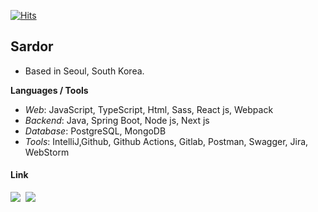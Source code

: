 [![Hits](https://hits.seeyoufarm.com/api/count/incr/badge.svg?url=https%3A%2F%2Fgithub.com%2FSardor-M%2Fhit-counter&count_bg=%230A10E8&title_bg=%23575854&icon=figshare.svg&icon_color=%2380F305&title=hits&edge_flat=false)](https://hits.seeyoufarm.com)


## Sardor 
- Based in Seoul, South Korea.

**Languages / Tools**
- <i>Web</i>: JavaScript, TypeScript, Html, Sass, React js, Webpack 
- <i>Backend</i>: Java, Spring Boot, Node js, Next js
- <i>Database</i>: PostgreSQL, MongoDB  
- <i>Tools</i>: IntelliJ,Github, Github Actions, Gitlab, Postman, Swagger, Jira, WebStorm 

#### Link 
<a href="https://sardor-m.notion.site/ad6a8b424ec347da913e7ec48db8c8a2"><img src="https://img.shields.io/badge/Resume-000000?style=flat-square&logo=Notion&logoColor=white&link=https://sardor-m.notion.site/ad6a8b424ec347da913e7ec48db8c8a2"/></a>&nbsp;
<a href="mailto:sardor0968@gmail.com"><img src="https://img.shields.io/badge/sardor0968@gmail.com-d14836?style=flat-square&logo=Gmail&logoColor=white&link=mailto:sardor0968@gmail.com"/></a>
